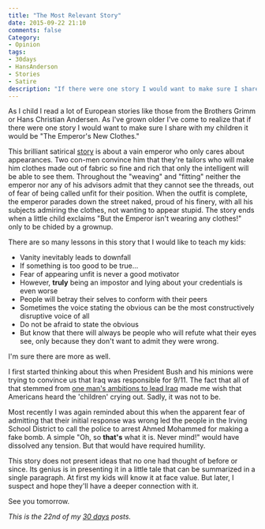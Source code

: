 ```yaml
---
title: "The Most Relevant Story"
date: 2015-09-22 21:10
comments: false
Category:
- Opinion
tags:
- 30days
- HansAnderson
- Stories
- Satire
description: "If there were one story I would want to make sure I share with my children it would be _The Emperor's New Clothes_."
---
```


As I child I read a lot of European stories like those from the Brothers Grimm or Hans Christian Andersen. As I've grown older I've come to realize that if there were one story I would want to make sure I share with my children it would be "The Emperor's New Clothes."

<!-- more -->

This brilliant satirical [story] is about a vain emperor who only cares about appearances. Two con-men convince him that they're tailors who will make him clothes made out of fabric so fine and rich that only the intelligent will be able to see them. Throughout the "weaving" and "fitting" neither the emperor nor any of his advisors admit that they cannot see the threads, out of fear of being called unfit for their position. When the outfit is complete, the emperor parades down the street naked, proud of his finery, with all his subjects admiring the clothes, not wanting to appear stupid. The story ends when a little child exclaims "But the Emperor isn't wearing any clothes!" only to be chided by a grownup.

There are so many lessons in this story that I would like to teach my kids:

* Vanity inevitably leads to downfall
* If something is too good to be true...
* Fear of appearing unfit is never a good motivator
* However, __truly__ being an impostor and lying about your credentials is even worse
* People will betray their selves to conform with their peers
* Sometimes the voice stating the obvious can be the most constructively disruptive voice of all
* Do not be afraid to state the obvious
* But know that there will always be people who will refute what their eyes see, only because they don't want to admit they were wrong.

I'm sure there are more as well. 

I first started thinking about this when President Bush and his minions were trying to convince us that Iraq was responsible for 9/11. The fact that all of that stemmed from [one man's ambitions to lead Iraq][chalabi] made me wish that Americans heard the 'children' crying out. Sadly, it was not to be. 

Most recently I was again reminded about this when the apparent fear of admitting that their initial response was wrong led the people in the Irving School District to call the police to arrest Ahmed Mohammed for making a fake bomb. A simple "Oh, so __that's__ what it is. Never mind!" would have dissolved any tension. But that would have required humility. 

This story does not present ideas that no one had thought of before or since. Its genius is in presenting it in a little tale that can be summarized in a single paragraph. At first my kids will know it at face value. But later, I suspect and hope they'll have a deeper connection with it.

See you tomorrow.

_This is the 22nd of my [30 days][] posts._

[30 days]: /2015/08/31/30-days/
[story]: https://en.wikipedia.org/wiki/The_Emperor%27s_New_Clothes
[chalabi]: https://en.wikipedia.org/wiki/Ahmed_Chalabi
